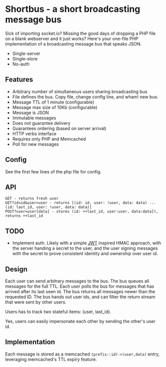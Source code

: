 # Shortbus - a short broadcasting message bus

Sick of importing socket.io? Missing the good days of dropping a PHP file on a blank webserver and it just works? Here's your one-file PHP implementation of a broadcasting message bus that speaks JSON.

* Single-server
* Single-store
* No-auth

## Features

* Arbitrary number of simultaneous users sharing broadcasting bus
* File defines the bus. Copy file, change config line, and wham! new bus.
* Message TTL of 1 minute (configurable)
* Message max size of 10Kb (configurable)
* Message is JSON
* Immutable messages
* Does not guarantee delivery
* Guarantees ordering (based on server arrival)
* HTTP verbs interface
* Requires only PHP and Memcached
* Poll for new messages

## Config

See the first few lines of the php file for config.

## API

```
GET - returns fresh user
GET?id=id&user=user - returns [(id: id, user: !user, data: data) ... (id: last_id, user: !user, data: data)]
POST?user=user[data] - stores (id: ++last_id, user:user, data:data]), returns ++last_id
```
## TODO

* Implement auth. Likely with a simple [JWT](https://en.wikipedia.org/wiki/JSON_Web_Token) inspired HMAC approach, with the server handing a secret to the user, and the user signing messages with the secret to prove consistent identity and ownership over user id.

## Design

Each user can send arbitrary messages to the bus. The bus queues all messages for the full TTL. Each user polls the bus for messages that has arrived after its last seen id. The bus returns all messages newer than the requested ID. The bus hands out user ids, and can filter the return stream that were sent by other users. 

Users has to track two stateful items: (user, last_id). 

Yes, users can easily impersonate each other by sending the other's user id. 

## Implementation

Each message is stored as a memcached `(prefix::id)->(user,data)` entry, leveraging memcached's TTL expiry feature.




